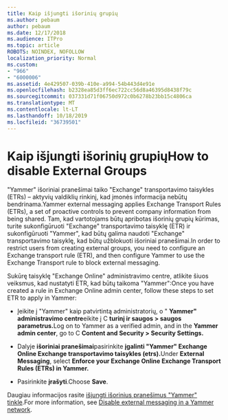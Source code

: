 ```yaml
---
title: Kaip išjungti išorinių grupių
ms.author: pebaum
author: pebaum
ms.date: 12/17/2018
ms.audience: ITPro
ms.topic: article
ROBOTS: NOINDEX, NOFOLLOW
localization_priority: Normal
ms.custom:
- "966"
- "6000006"
ms.assetid: 4e429507-039b-410e-a994-54b443d4e91e
ms.openlocfilehash: b2328ea85d3ff6ec722cc56d8a46395d8438f79c
ms.sourcegitcommit: 037331d71f06750d972c0b6278b23bb15c4806ca
ms.translationtype: MT
ms.contentlocale: lt-LT
ms.lasthandoff: 10/18/2019
ms.locfileid: "36739501"
---
```

# <a name="how-to-disable-external-groups"></a><span data-ttu-id="ae9a0-102">Kaip išjungti išorinių grupių</span><span class="sxs-lookup"><span data-stu-id="ae9a0-102">How to disable External Groups</span></span>

<span data-ttu-id="ae9a0-103">"Yammer" išoriniai pranešimai taiko "Exchange" transportavimo taisykles (ETRs) – aktyvių valdiklių rinkinį, kad įmonės informacija nebūtų bendrinama.</span><span class="sxs-lookup"><span data-stu-id="ae9a0-103">Yammer external messaging applies Exchange Transport Rules (ETRs), a set of proactive controls to prevent company information from being shared.</span></span> <span data-ttu-id="ae9a0-104">Tam, kad vartotojams būtų apribotas išorinių grupių kūrimas, turite sukonfigūruoti "Exchange" transportavimo taisyklę (ETR) ir sukonfigūruoti "Yammer", kad būtų galima naudoti "Exchange" transportavimo taisyklę, kad būtų užblokuoti išoriniai pranešimai.</span><span class="sxs-lookup"><span data-stu-id="ae9a0-104">In order to restrict users from creating external groups, you need to configure an Exchange transport rule (ETR), and then configure Yammer to use the Exchange Transport rule to block external messaging.</span></span>
  
<span data-ttu-id="ae9a0-105">Sukūrę taisyklę "Exchange Online" administravimo centre, atlikite šiuos veiksmus, kad nustatyti ETR, kad būtų taikoma "Yammer":</span><span class="sxs-lookup"><span data-stu-id="ae9a0-105">Once you have created a rule in Exchange Online admin center, follow these steps to set ETR to apply in Yammer:</span></span>
  
- <span data-ttu-id="ae9a0-106">Įeikite į "Yammer" kaip patvirtintą administratorių, o " **Yammer" administravimo centre**eikite į C **turinį ir saugos \> saugos parametrus.**</span><span class="sxs-lookup"><span data-stu-id="ae9a0-106">Log on to Yammer as a verified admin, and in the **Yammer admin center**, go to C **Content and Security \> Security Settings.**</span></span>

- <span data-ttu-id="ae9a0-107">Dalyje **išoriniai pranešimai**pasirinkite **įgalinti "Yammer" Exchange Online Exchange transportavimo taisykles (etrs).**</span><span class="sxs-lookup"><span data-stu-id="ae9a0-107">Under **External Messaging**, select **Enforce your Exchange Online Exchange Transport Rules (ETRs) in Yammer.**</span></span>

- <span data-ttu-id="ae9a0-108">Pasirinkite **įrašyti**.</span><span class="sxs-lookup"><span data-stu-id="ae9a0-108">Choose **Save**.</span></span>

<span data-ttu-id="ae9a0-109">Daugiau informacijos rasite [išjungti išorinius pranešimus "Yammer" tinkle](https://docs.microsoft.com/yammer/work-with-external-users/disable-external-messaging).</span><span class="sxs-lookup"><span data-stu-id="ae9a0-109">For more information, see [Disable external messaging in a Yammer network](https://docs.microsoft.com/yammer/work-with-external-users/disable-external-messaging).</span></span>
  